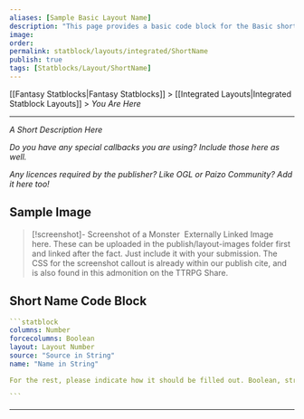 ```yaml
---
aliases: [Sample Basic Layout Name]
description: "This page provides a basic code block for the Basic short name Layout included within Fantasy Statblocks."
image: 
order: 
permalink: statblock/layouts/integrated/ShortName
publish: true
tags: [Statblocks/Layout/ShortName]
---
```


[[Fantasy Statblocks|Fantasy Statblocks]] > [[Integrated Layouts|Integrated Statblock Layouts]] > *You Are Here*

---

*A Short Description Here*

*Do you have any special callbacks you are using? Include those here as well.*

*Any licences required by the publisher? Like OGL or Paizo Community? Add it here too!*

## Sample Image

>[!screenshot]- Screenshot of a Monster
> ![]() Externally Linked Image here. These can be uploaded in the publish/layout-images folder first and linked after the fact. Just include it with your submission. The CSS for the screenshot callout is already within our publish cite, and is also found in this admonition on the TTRPG Share. 

## Short Name Code Block

````yaml
```statblock
columns: Number
forcecolumns: Boolean
layout: Layout Number
source: "Source in String"
name: "Name in String"

For the rest, please indicate how it should be filled out. Boolean, string, integer, etc. 

```
````


---
